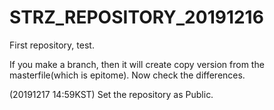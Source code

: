 # STRZ_REPOSITORY_20191216
 First repository, test.
 
 If you make a branch, then it will create copy version from the masterfile(which is epitome). Now check the differences.
 
 (20191217 14:59KST) Set the repository as Public.
